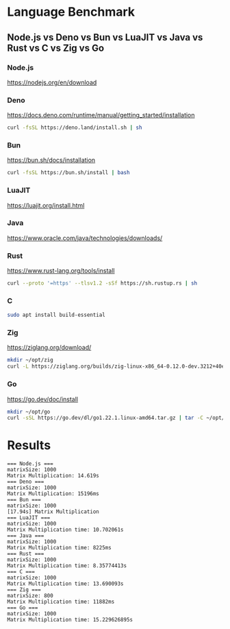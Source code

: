 # Language Benchmark


## Node.js vs Deno vs Bun vs LuaJIT vs Java vs Rust vs C vs Zig vs Go


### Node.js
https://nodejs.org/en/download

### Deno
https://docs.deno.com/runtime/manual/getting_started/installation
```sh
curl -fsSL https://deno.land/install.sh | sh
```

### Bun
https://bun.sh/docs/installation
```sh
curl -fsSL https://bun.sh/install | bash
```

### LuaJIT
https://luajit.org/install.html


### Java
https://www.oracle.com/java/technologies/downloads/

### Rust
https://www.rust-lang.org/tools/install
```sh
curl --proto '=https' --tlsv1.2 -sSf https://sh.rustup.rs | sh
```

### C
```sh
sudo apt install build-essential
```

### Zig
https://ziglang.org/download/
```sh
mkdir ~/opt/zig
curl -L https://ziglang.org/builds/zig-linux-x86_64-0.12.0-dev.3212+40e64245f.tar.xz | tar -xJ -C ~/opt/zig --strip-components=1
```

### Go
https://go.dev/doc/install
```sh
mkdir ~/opt/go
curl -sSL https://go.dev/dl/go1.22.1.linux-amd64.tar.gz | tar -C ~/opt/go -xz
```


# Results
```
=== Node.js ===
matrixSize: 1000
Matrix Multiplication: 14.619s
=== Deno ===
matrixSize: 1000
Matrix Multiplication: 15196ms
=== Bun ===
matrixSize: 1000
[17.94s] Matrix Multiplication
=== LuaJIT ===
matrixSize: 1000
Matrix Multiplication time: 10.702061s
=== Java ===
matrixSize: 1000
Matrix Multiplication time: 8225ms
=== Rust ===
matrixSize: 1000
Matrix Multiplication time: 8.35774413s
=== C ===
matrixSize: 1000
Matrix Multiplication time: 13.690093s
=== Zig ===
matrixSize: 800
Matrix Multiplication time: 11882ms
=== Go ===
matrixSize: 1000
Matrix Multiplication time: 15.229626895s
```
